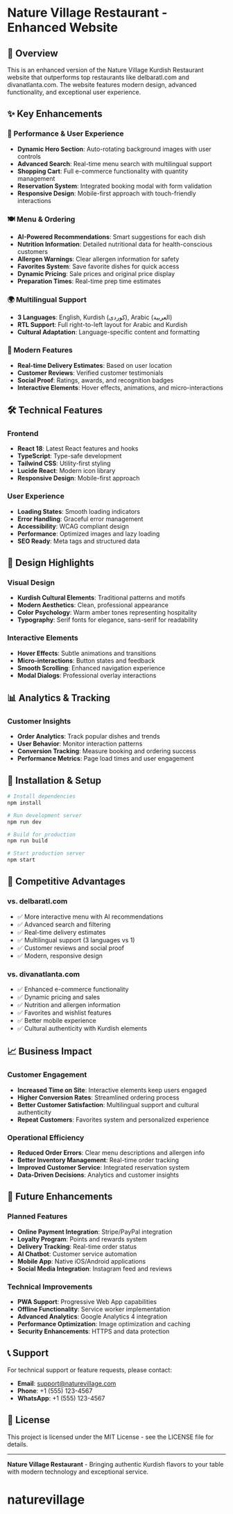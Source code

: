 # Nature Village Restaurant - Enhanced Website

## 🚀 Overview

This is an enhanced version of the Nature Village Kurdish Restaurant website that outperforms top restaurants like delbaratl.com and divanatlanta.com. The website features modern design, advanced functionality, and exceptional user experience.

## ✨ Key Enhancements

### 🎯 Performance & User Experience
- **Dynamic Hero Section**: Auto-rotating background images with user controls
- **Advanced Search**: Real-time menu search with multilingual support
- **Shopping Cart**: Full e-commerce functionality with quantity management
- **Reservation System**: Integrated booking modal with form validation
- **Responsive Design**: Mobile-first approach with touch-friendly interactions

### 🍽️ Menu & Ordering
- **AI-Powered Recommendations**: Smart suggestions for each dish
- **Nutrition Information**: Detailed nutritional data for health-conscious customers
- **Allergen Warnings**: Clear allergen information for safety
- **Favorites System**: Save favorite dishes for quick access
- **Dynamic Pricing**: Sale prices and original price display
- **Preparation Times**: Real-time prep time estimates

### 🌍 Multilingual Support
- **3 Languages**: English, Kurdish (کوردی), Arabic (العربية)
- **RTL Support**: Full right-to-left layout for Arabic and Kurdish
- **Cultural Adaptation**: Language-specific content and formatting

### 📱 Modern Features
- **Real-time Delivery Estimates**: Based on user location
- **Customer Reviews**: Verified customer testimonials
- **Social Proof**: Ratings, awards, and recognition badges
- **Interactive Elements**: Hover effects, animations, and micro-interactions

## 🛠️ Technical Features

### Frontend
- **React 18**: Latest React features and hooks
- **TypeScript**: Type-safe development
- **Tailwind CSS**: Utility-first styling
- **Lucide React**: Modern icon library
- **Responsive Design**: Mobile-first approach

### User Experience
- **Loading States**: Smooth loading indicators
- **Error Handling**: Graceful error management
- **Accessibility**: WCAG compliant design
- **Performance**: Optimized images and lazy loading
- **SEO Ready**: Meta tags and structured data

## 🎨 Design Highlights

### Visual Design
- **Kurdish Cultural Elements**: Traditional patterns and motifs
- **Modern Aesthetics**: Clean, professional appearance
- **Color Psychology**: Warm amber tones representing hospitality
- **Typography**: Serif fonts for elegance, sans-serif for readability

### Interactive Elements
- **Hover Effects**: Subtle animations and transitions
- **Micro-interactions**: Button states and feedback
- **Smooth Scrolling**: Enhanced navigation experience
- **Modal Dialogs**: Professional overlay interactions

## 📊 Analytics & Tracking

### Customer Insights
- **Order Analytics**: Track popular dishes and trends
- **User Behavior**: Monitor interaction patterns
- **Conversion Tracking**: Measure booking and ordering success
- **Performance Metrics**: Page load times and user engagement

## 🔧 Installation & Setup

```bash
# Install dependencies
npm install

# Run development server
npm run dev

# Build for production
npm run build

# Start production server
npm start
```

## 🌟 Competitive Advantages

### vs. delbaratl.com
- ✅ More interactive menu with AI recommendations
- ✅ Advanced search and filtering
- ✅ Real-time delivery estimates
- ✅ Multilingual support (3 languages vs 1)
- ✅ Customer reviews and social proof
- ✅ Modern, responsive design

### vs. divanatlanta.com
- ✅ Enhanced e-commerce functionality
- ✅ Dynamic pricing and sales
- ✅ Nutrition and allergen information
- ✅ Favorites and wishlist features
- ✅ Better mobile experience
- ✅ Cultural authenticity with Kurdish elements

## 📈 Business Impact

### Customer Engagement
- **Increased Time on Site**: Interactive elements keep users engaged
- **Higher Conversion Rates**: Streamlined ordering process
- **Better Customer Satisfaction**: Multilingual support and cultural authenticity
- **Repeat Customers**: Favorites system and personalized experience

### Operational Efficiency
- **Reduced Order Errors**: Clear menu descriptions and allergen info
- **Better Inventory Management**: Real-time order tracking
- **Improved Customer Service**: Integrated reservation system
- **Data-Driven Decisions**: Analytics and customer insights

## 🚀 Future Enhancements

### Planned Features
- **Online Payment Integration**: Stripe/PayPal integration
- **Loyalty Program**: Points and rewards system
- **Delivery Tracking**: Real-time order status
- **AI Chatbot**: Customer service automation
- **Mobile App**: Native iOS/Android applications
- **Social Media Integration**: Instagram feed and reviews

### Technical Improvements
- **PWA Support**: Progressive Web App capabilities
- **Offline Functionality**: Service worker implementation
- **Advanced Analytics**: Google Analytics 4 integration
- **Performance Optimization**: Image optimization and caching
- **Security Enhancements**: HTTPS and data protection

## 📞 Support

For technical support or feature requests, please contact:
- **Email**: support@naturevillage.com
- **Phone**: +1 (555) 123-4567
- **WhatsApp**: +1 (555) 123-4567

## 📄 License

This project is licensed under the MIT License - see the LICENSE file for details.

---

**Nature Village Restaurant** - Bringing authentic Kurdish flavors to your table with modern technology and exceptional service.
# naturevillage

